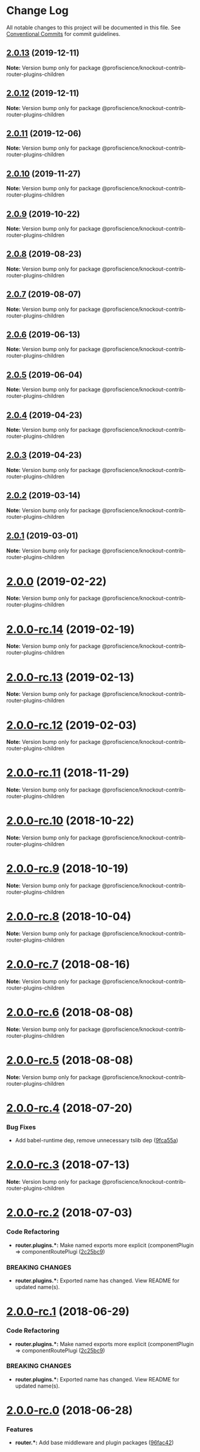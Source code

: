 # Change Log

All notable changes to this project will be documented in this file.
See [Conventional Commits](https://conventionalcommits.org) for commit guidelines.

## [2.0.13](https://github.com/Profiscience/knockout-contrib/compare/@profiscience/knockout-contrib-router-plugins-children@2.0.12...@profiscience/knockout-contrib-router-plugins-children@2.0.13) (2019-12-11)

**Note:** Version bump only for package @profiscience/knockout-contrib-router-plugins-children





## [2.0.12](https://github.com/Profiscience/knockout-contrib/compare/@profiscience/knockout-contrib-router-plugins-children@2.0.11...@profiscience/knockout-contrib-router-plugins-children@2.0.12) (2019-12-11)

**Note:** Version bump only for package @profiscience/knockout-contrib-router-plugins-children





## [2.0.11](https://github.com/Profiscience/knockout-contrib/compare/@profiscience/knockout-contrib-router-plugins-children@2.0.10...@profiscience/knockout-contrib-router-plugins-children@2.0.11) (2019-12-06)

**Note:** Version bump only for package @profiscience/knockout-contrib-router-plugins-children





## [2.0.10](https://github.com/Profiscience/knockout-contrib/compare/@profiscience/knockout-contrib-router-plugins-children@2.0.9...@profiscience/knockout-contrib-router-plugins-children@2.0.10) (2019-11-27)

**Note:** Version bump only for package @profiscience/knockout-contrib-router-plugins-children





## [2.0.9](https://github.com/Profiscience/knockout-contrib/compare/@profiscience/knockout-contrib-router-plugins-children@2.0.8...@profiscience/knockout-contrib-router-plugins-children@2.0.9) (2019-10-22)

**Note:** Version bump only for package @profiscience/knockout-contrib-router-plugins-children





## [2.0.8](https://github.com/Profiscience/knockout-contrib/compare/@profiscience/knockout-contrib-router-plugins-children@2.0.7...@profiscience/knockout-contrib-router-plugins-children@2.0.8) (2019-08-23)

**Note:** Version bump only for package @profiscience/knockout-contrib-router-plugins-children





## [2.0.7](https://github.com/Profiscience/knockout-contrib/compare/@profiscience/knockout-contrib-router-plugins-children@2.0.6...@profiscience/knockout-contrib-router-plugins-children@2.0.7) (2019-08-07)

**Note:** Version bump only for package @profiscience/knockout-contrib-router-plugins-children

## [2.0.6](https://github.com/Profiscience/knockout-contrib/compare/@profiscience/knockout-contrib-router-plugins-children@2.0.5...@profiscience/knockout-contrib-router-plugins-children@2.0.6) (2019-06-13)

**Note:** Version bump only for package @profiscience/knockout-contrib-router-plugins-children

## [2.0.5](https://github.com/Profiscience/knockout-contrib/compare/@profiscience/knockout-contrib-router-plugins-children@2.0.4...@profiscience/knockout-contrib-router-plugins-children@2.0.5) (2019-06-04)

**Note:** Version bump only for package @profiscience/knockout-contrib-router-plugins-children

## [2.0.4](https://github.com/Profiscience/knockout-contrib/compare/@profiscience/knockout-contrib-router-plugins-children@2.0.3...@profiscience/knockout-contrib-router-plugins-children@2.0.4) (2019-04-23)

**Note:** Version bump only for package @profiscience/knockout-contrib-router-plugins-children

## [2.0.3](https://github.com/Profiscience/knockout-contrib/compare/@profiscience/knockout-contrib-router-plugins-children@2.0.2...@profiscience/knockout-contrib-router-plugins-children@2.0.3) (2019-04-23)

**Note:** Version bump only for package @profiscience/knockout-contrib-router-plugins-children

## [2.0.2](https://github.com/Profiscience/knockout-contrib/compare/@profiscience/knockout-contrib-router-plugins-children@2.0.1...@profiscience/knockout-contrib-router-plugins-children@2.0.2) (2019-03-14)

**Note:** Version bump only for package @profiscience/knockout-contrib-router-plugins-children

## [2.0.1](https://github.com/Profiscience/knockout-contrib/compare/@profiscience/knockout-contrib-router-plugins-children@2.0.0...@profiscience/knockout-contrib-router-plugins-children@2.0.1) (2019-03-01)

**Note:** Version bump only for package @profiscience/knockout-contrib-router-plugins-children

# [2.0.0](https://github.com/Profiscience/knockout-contrib/compare/@profiscience/knockout-contrib-router-plugins-children@2.0.0-rc.14...@profiscience/knockout-contrib-router-plugins-children@2.0.0) (2019-02-22)

**Note:** Version bump only for package @profiscience/knockout-contrib-router-plugins-children

# [2.0.0-rc.14](https://github.com/Profiscience/knockout-contrib/compare/@profiscience/knockout-contrib-router-plugins-children@2.0.0-rc.13...@profiscience/knockout-contrib-router-plugins-children@2.0.0-rc.14) (2019-02-19)

**Note:** Version bump only for package @profiscience/knockout-contrib-router-plugins-children

# [2.0.0-rc.13](https://github.com/Profiscience/knockout-contrib/compare/@profiscience/knockout-contrib-router-plugins-children@2.0.0-rc.12...@profiscience/knockout-contrib-router-plugins-children@2.0.0-rc.13) (2019-02-13)

**Note:** Version bump only for package @profiscience/knockout-contrib-router-plugins-children

# [2.0.0-rc.12](https://github.com/Profiscience/knockout-contrib/compare/@profiscience/knockout-contrib-router-plugins-children@2.0.0-rc.11...@profiscience/knockout-contrib-router-plugins-children@2.0.0-rc.12) (2019-02-03)

**Note:** Version bump only for package @profiscience/knockout-contrib-router-plugins-children

# [2.0.0-rc.11](https://github.com/Profiscience/knockout-contrib/compare/@profiscience/knockout-contrib-router-plugins-children@2.0.0-rc.10...@profiscience/knockout-contrib-router-plugins-children@2.0.0-rc.11) (2018-11-29)

**Note:** Version bump only for package @profiscience/knockout-contrib-router-plugins-children

# [2.0.0-rc.10](https://github.com/Profiscience/knockout-contrib/compare/@profiscience/knockout-contrib-router-plugins-children@2.0.0-rc.9...@profiscience/knockout-contrib-router-plugins-children@2.0.0-rc.10) (2018-10-22)

**Note:** Version bump only for package @profiscience/knockout-contrib-router-plugins-children

# [2.0.0-rc.9](https://github.com/Profiscience/knockout-contrib/compare/@profiscience/knockout-contrib-router-plugins-children@2.0.0-rc.8...@profiscience/knockout-contrib-router-plugins-children@2.0.0-rc.9) (2018-10-19)

**Note:** Version bump only for package @profiscience/knockout-contrib-router-plugins-children

<a name="2.0.0-rc.8"></a>

# [2.0.0-rc.8](https://github.com/Profiscience/knockout-contrib/compare/@profiscience/knockout-contrib-router-plugins-children@2.0.0-rc.7...@profiscience/knockout-contrib-router-plugins-children@2.0.0-rc.8) (2018-10-04)

**Note:** Version bump only for package @profiscience/knockout-contrib-router-plugins-children

<a name="2.0.0-rc.7"></a>

# [2.0.0-rc.7](https://github.com/Profiscience/knockout-contrib/compare/@profiscience/knockout-contrib-router-plugins-children@2.0.0-rc.6...@profiscience/knockout-contrib-router-plugins-children@2.0.0-rc.7) (2018-08-16)

**Note:** Version bump only for package @profiscience/knockout-contrib-router-plugins-children

<a name="2.0.0-rc.6"></a>

# [2.0.0-rc.6](https://github.com/Profiscience/knockout-contrib/compare/@profiscience/knockout-contrib-router-plugins-children@2.0.0-rc.5...@profiscience/knockout-contrib-router-plugins-children@2.0.0-rc.6) (2018-08-08)

**Note:** Version bump only for package @profiscience/knockout-contrib-router-plugins-children

<a name="2.0.0-rc.5"></a>

# [2.0.0-rc.5](https://github.com/Profiscience/knockout-contrib/compare/@profiscience/knockout-contrib-router-plugins-children@2.0.0-rc.4...@profiscience/knockout-contrib-router-plugins-children@2.0.0-rc.5) (2018-08-08)

**Note:** Version bump only for package @profiscience/knockout-contrib-router-plugins-children

<a name="2.0.0-rc.4"></a>

# [2.0.0-rc.4](https://github.com/Profiscience/knockout-contrib/compare/@profiscience/knockout-contrib-router-plugins-children@2.0.0-rc.3...@profiscience/knockout-contrib-router-plugins-children@2.0.0-rc.4) (2018-07-20)

### Bug Fixes

- Add babel-runtime dep, remove unnecessary tslib dep ([9fca55a](https://github.com/Profiscience/knockout-contrib/commit/9fca55a))

<a name="2.0.0-rc.3"></a>

# [2.0.0-rc.3](https://github.com/Profiscience/knockout-contrib/compare/@profiscience/knockout-contrib-router-plugins-children@2.0.0-rc.2...@profiscience/knockout-contrib-router-plugins-children@2.0.0-rc.3) (2018-07-13)

**Note:** Version bump only for package @profiscience/knockout-contrib-router-plugins-children

<a name="2.0.0-rc.2"></a>

# [2.0.0-rc.2](https://github.com/Profiscience/knockout-contrib/compare/@profiscience/knockout-contrib-router-plugins-children@2.0.0-rc.0...@profiscience/knockout-contrib-router-plugins-children@2.0.0-rc.2) (2018-07-03)

### Code Refactoring

- **router.plugins.\*:** Make named exports more explicit (componentPlugin => componentRoutePlugi ([2c25bc9](https://github.com/Profiscience/knockout-contrib/commit/2c25bc9))

### BREAKING CHANGES

- **router.plugins.\*:** Exported name has changed. View README for updated name(s).

<a name="2.0.0-rc.1"></a>

# [2.0.0-rc.1](https://github.com/Profiscience/knockout-contrib/compare/@profiscience/knockout-contrib-router-plugins-children@2.0.0-rc.0...@profiscience/knockout-contrib-router-plugins-children@2.0.0-rc.1) (2018-06-29)

### Code Refactoring

- **router.plugins.\*:** Make named exports more explicit (componentPlugin => componentRoutePlugi ([2c25bc9](https://github.com/Profiscience/knockout-contrib/commit/2c25bc9))

### BREAKING CHANGES

- **router.plugins.\*:** Exported name has changed. View README for updated name(s).

<a name="2.0.0-rc.0"></a>

# [2.0.0-rc.0](https://github.com/Profiscience/knockout-contrib/compare/@profiscience/knockout-contrib-router-plugins-children@1.0.0-alpha.10...@profiscience/knockout-contrib-router-plugins-children@2.0.0-rc.0) (2018-06-28)

### Features

- **router.\*:** Add base middleware and plugin packages ([96fac42](https://github.com/Profiscience/knockout-contrib/commit/96fac42))
